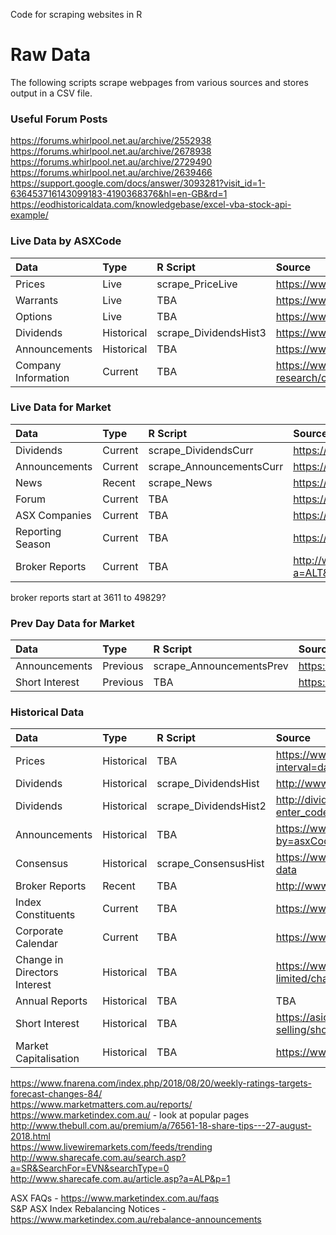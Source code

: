 Code for scraping websites in R  


# Raw Data
The following scripts scrape webpages from various sources and stores output in a CSV file.

### Useful Forum Posts
https://forums.whirlpool.net.au/archive/2552938
https://forums.whirlpool.net.au/archive/2678938
https://forums.whirlpool.net.au/archive/2729490
https://forums.whirlpool.net.au/archive/2639466
https://support.google.com/docs/answer/3093281?visit_id=1-636453716143099183-4190368376&hl=en-GB&rd=1
https://eodhistoricaldata.com/knowledgebase/excel-vba-stock-api-example/


### Live Data by ASXCode 

|Data         |Type | R Script  | Source |
|:---|:---|:---|:---|
|Prices |Live| scrape_PriceLive | https://www.asx.com.au/asx/1/share/NEA/ |
|Warrants |Live| TBA | https://www.asx.com.au/asx/1/company/MQG/warrants |
|Options |Live| TBA | https://www.asx.com.au/asx/1/company/MQG/options |
|Dividends |Historical| scrape_DividendsHist3 | https://www.asx.com.au/asx/1/company/MQG/dividends |
|Announcements |Historical |TBA | https://www.asx.com.au/asx/1/company/MQG/announcements |
|Company Information |Current |TBA | https://www.asx.com.au/asx/share-price-research/company/WBC |

### Live Data for Market 

|Data         |Type | R Script  | Source |
|:---|:---|:---|:---|
|Dividends |Current| scrape_DividendsCurr | https://www.morningstar.com.au/Stocks/UpcomingDividends |
|Announcements|Current| scrape_AnnouncementsCurr | https://www.asx.com.au/asx/statistics/todayAnns.do |
|News |Recent |scrape_News | https://www.morningstar.com.au/Stocks/SignalGDigest |
|Forum |Current |TBA | https://hotcopper.com.au/discussions/asx---by-stock/ |
|ASX Companies |Current |TBA | https://www.asx.com.au/asx/research/listedCompanies.do |
|Reporting Season |Current |TBA | https://www.fnarena.com/index.php/reporting_season/ |
|Broker Reports |Current |TBA | http://www.sharecafe.com.au/broker_news.asp?a=ALT&p=50 |

broker reports start at 3611 to 49829?

### Prev Day Data for Market 
|Data         |Type | R Script  | Source |
|:---|:---|:---|:---|
|Announcements |Previous |scrape_AnnouncementsPrev | https://www.asx.com.au/asx/statistics/prevBusDayAnns.do |
|Short Interest |Previous |TBA | https://www.asx.com.au/data/shortsell.txt |


### Historical Data

|Data         |Type | R Script  | Source |
|:---|:---|:---|:---|
|Prices |Historical| TBA | https://www.asx.com.au/asx/1/share/ANZ/prices?interval=daily&count=500 |
|Dividends |Historical| scrape_DividendsHist | http://www.sharedividends.com.au/NAB |
|Dividends |Historical| scrape_DividendsHist2 | http://dividends.com.au/dividend-history/?enter_code=NAB |
|Announcements |Historical |TBA | https://www.asx.com.au/asx/statistics/announcements.do?by=asxCode&asxCode=CBA&timeframe=Y&year=2017 |
|Consensus |Historical |scrape_ConsensusHist | https://www.marketindex.com.au/analysis/consensus-data |
|Broker Reports |Recent |TBA | http://www.sharecafe.com.au/article.asp?a=ALP&p=1 |
|Index Constituents |Current |TBA | https://www.marketindex.com.au/asx300 |
|Corporate Calendar |Current |TBA | https://www.morningstar.com.au/Stocks/CorpCalendar |
|Change in Directors Interest |Historical |TBA | https://www.investsmart.com.au/shares/asx-asx/asx-limited/change-in-directors-interest|
|Annual Reports |Historical |TBA | TBA |
|Short Interest |Historical |TBA | https://asic.gov.au/regulatory-resources/markets/short-selling/short-position-reports-table/ |
|Market Capitalisation |Historical |TBA | https://www.asxlistedcompanies.com/ |

https://www.fnarena.com/index.php/2018/08/20/weekly-ratings-targets-forecast-changes-84/  
https://www.marketmatters.com.au/reports/  
https://www.marketindex.com.au/ - look at popular pages
http://www.thebull.com.au/premium/a/76561-18-share-tips---27-august-2018.html  
https://www.livewiremarkets.com/feeds/trending  
http://www.sharecafe.com.au/search.asp?a=SR&SearchFor=EVN&searchType=0  
http://www.sharecafe.com.au/article.asp?a=ALP&p=1  

ASX FAQs - https://www.marketindex.com.au/faqs  
S&P ASX Index Rebalancing Notices - https://www.marketindex.com.au/rebalance-announcements  
